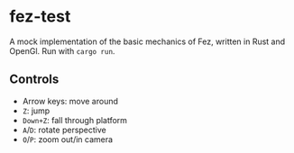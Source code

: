 # fez-test
A mock implementation of the basic mechanics of Fez, written in Rust and OpenGl. Run with `cargo run`.

## Controls
* Arrow keys: move around
* `Z`: jump
* `Down+Z`: fall through platform
* `A`/`D`: rotate perspective
* `O`/`P`: zoom out/in camera
